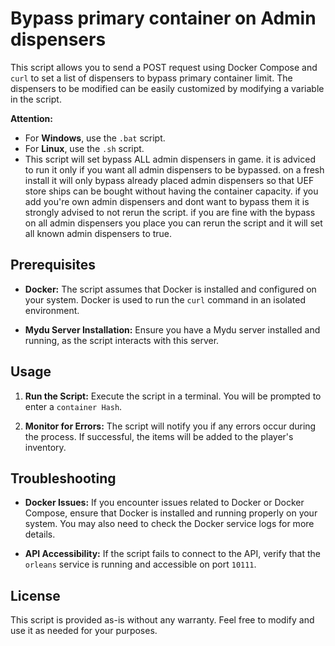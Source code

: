# Bypass primary container on Admin dispensers

This script allows you to send a POST request using Docker Compose and `curl` to set a list of dispensers to bypass primary container limit. The dispensers to be modified can be easily customized by modifying a variable in the script.

**Attention:**
- For **Windows**, use the `.bat` script.
- For **Linux**, use the `.sh` script.
- This script will set bypass ALL admin dispensers in game. it is adviced to run it only if you want all admin dispensers to be bypassed. on a fresh install it will only bypass already placed admin dispensers so that UEF store ships can be bought without having the container capacity. if you add you're own admin dispensers and dont want to bypass them it is strongly advised to not rerun the script. if you are fine with the bypass on all admin dispensers you place you can rerun the script and it will set all known admin dispensers to true. 

## Prerequisites

- **Docker:** The script assumes that Docker is installed and configured on your system. Docker is used to run the `curl` command in an isolated environment.
  
- **Mydu Server Installation:** Ensure you have a Mydu server installed and running, as the script interacts with this server.

## Usage

1. **Run the Script:** Execute the script in a terminal. You will be prompted to enter a `container Hash`.


2. **Monitor for Errors:** The script will notify you if any errors occur during the process. If successful, the items will be added to the player's inventory.

## Troubleshooting

- **Docker Issues:** If you encounter issues related to Docker or Docker Compose, ensure that Docker is installed and running properly on your system. You may also need to check the Docker service logs for more details.

- **API Accessibility:** If the script fails to connect to the API, verify that the `orleans` service is running and accessible on port `10111`.

## License

This script is provided as-is without any warranty. Feel free to modify and use it as needed for your purposes.

